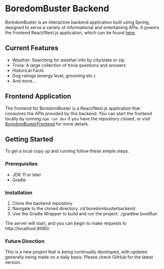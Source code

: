 # BoredomBuster Backend

BoredomBuster is an interactive backend application built using Spring, designed to serve a variety of informational and entertaining APIs. 
It powers the frontend React/Next.js application, which can be found [here](https://github.com/1/adam-knight1/boredombusterfrontend).

## Current Features

- Weather: Searching for weather info by city/state or zip
- Trivia: A large collection of trivia questions and answers
- Historical Facts
- Dog ratings (energy level, grooming etc.)
- And more...

## Frontend Application

The frontend for BoredomBuster is a React/Next.js application that consumes the APIs provided by this backend. 
You can start the frontend locally by running `npm run dev` if you have the repository cloned, or visit [BoredomBusterFrontend](https://github.com/1/adam-knight1/boredombusterfrontend) for more details.

## Getting Started

To get a local copy up and running follow these simple steps.

### Prerequisites

- JDK 11 or later
- Gradle

### Installation

1. Clone the backend repository
2. Navigate to the cloned directory: cd boredombusterbackend
4. Use the Gradle Wrapper to build and run the project: ./gradlew bootRun

The server will start, and you can begin to make requests to http://localhost:8080/

### Future Direction

This is a new project that is being continually developed, with updates generally being made on a daily basis.
Please check GitHub for the latest version.

